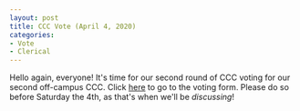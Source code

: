 ```yaml
---
layout: post
title: CCC Vote (April 4, 2020)
categories:
- Vote
- Clerical
---
```


Hello again, everyone!  It's time for our second round of CCC voting for our second off-campus CCC.  Click [here](https://forms.gle/BLRSoDiN81ce2m4Q7) to go to the voting form.  Please do so before Saturday the 4th, as that's when we'll be *discussing*!
